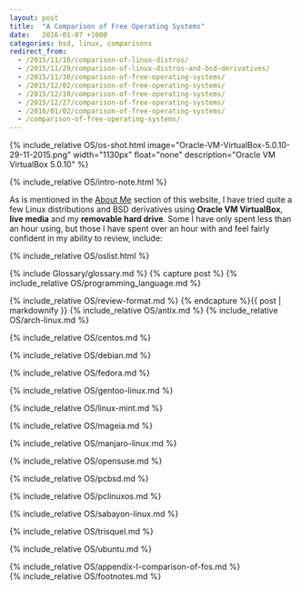 ```yaml
---
layout: post
title:  "A Comparison of Free Operating Systems"
date:   2016-01-07 +1000
categories: bsd, linux, comparisons
redirect_from:
  - /2015/11/10/comparison-of-linux-distros/
  - /2015/11/29/comparison-of-linux-distros-and-bsd-derivatives/
  - /2015/11/30/comparison-of-free-operating-systems/
  - /2015/12/02/comparison-of-free-operating-systems/
  - /2015/12/10/comparison-of-free-operating-systems/
  - /2015/12/27/comparison-of-free-operating-systems/
  - /2016/01/02/comparison-of-free-operating-systems/
  - /comparison-of-free-operating-systems/
---
```


{% include_relative OS/os-shot.html image="Oracle-VM-VirtualBox-5.0.10-29-11-2015.png" width="1130px" float="none" description="Oracle VM VirtualBox 5.0.10" %}

{% include_relative OS/intro-note.html %}

As is mentioned in the [About Me](/about-me/) section of this website, I have tried quite a few Linux distributions and BSD derivatives using **Oracle VM VirtualBox**, **live media** and my **removable hard drive**. Some I have only spent less than an hour using, but those I have spent over an hour with and feel fairly confident in my ability to review, include:

{% include_relative OS/oslist.html %}

{% include Glossary/glossary.md %}
{% capture post %}
{% include_relative OS/programming_language.md %}

{% include_relative OS/review-format.md %}
{% endcapture %}{{ post | markdownify }}
{% include_relative OS/antix.md %}
{% include_relative OS/arch-linux.md %}

{% include_relative OS/centos.md %}

{% include_relative OS/debian.md %}

{% include_relative OS/fedora.md %}

{% include_relative OS/gentoo-linux.md %}

{% include_relative OS/linux-mint.md %}

{% include_relative OS/mageia.md %}

{% include_relative OS/manjaro-linux.md %}

{% include_relative OS/opensuse.md %}

{% include_relative OS/pcbsd.md %}

{% include_relative OS/pclinuxos.md %}

{% include_relative OS/sabayon-linux.md %}

{% include_relative OS/trisquel.md %}

{% include_relative OS/ubuntu.md %}

{% include_relative OS/appendix-I-comparison-of-fos.md %}
<br/>
{% include_relative OS/footnotes.md %}
